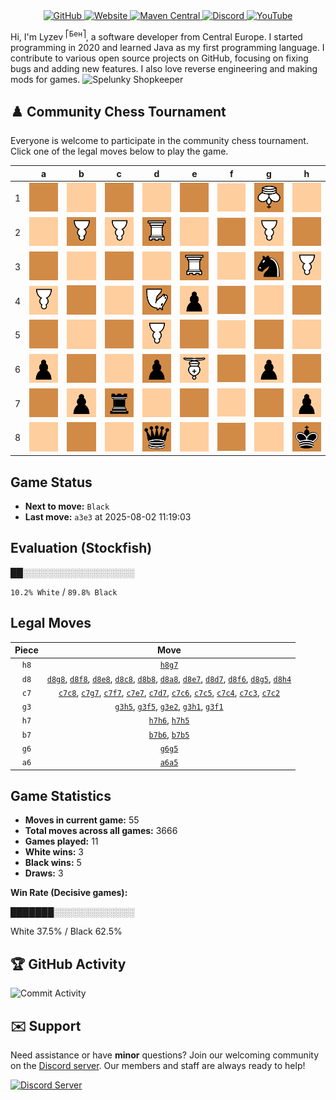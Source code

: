 <div align="center">
    <a href="https://github.com/Lyzev">
        <img src="https://wsrv.nl/?url=https://cdn.jsdelivr.net/npm/@intergrav/devins-badges@3.2.0/assets/cozy-minimal/available/github_vector.svg&w=64&h=64" alt="GitHub">
    </a>
    <a href="https://lyzev.dev">
        <img src="https://wsrv.nl/?url=https://cdn.jsdelivr.net/npm/@intergrav/devins-badges@3.2.0/assets/cozy-minimal/documentation/website_vector.svg&w=64&h=64" alt="Website">
    </a>
    <a href="https://central.sonatype.com/namespace/dev.lyzev.api">
        <img src="https://wsrv.nl/?url=https://cdn.jsdelivr.net/npm/@intergrav/devins-badges@3.2.0/assets/cozy-minimal/available/maven-central_vector.svg&w=64&h=64" alt="Maven Central">
    </a>
    <a href="https://lyzev.dev/discord">
        <img src="https://wsrv.nl/?url=https://cdn.jsdelivr.net/npm/@intergrav/devins-badges@3/assets/cozy-minimal/social/discord-plural_vector.svg&w=64&h=64" alt="Discord">
    </a>
    <a href="https://www.youtube.com/@lyzev">
        <img src="https://wsrv.nl/?url=https://cdn.jsdelivr.net/npm/@intergrav/devins-badges@3.2.0/assets/cozy-minimal/social/youtube-singular_vector.svg&w=64&h=64" alt="YouTube">
    </a>
</div>

[//]: # (23, 08 Mon 2021, 20:00:00)

Hi, I'm Lyzev <sup>⎡Бен⎤</sup>, a software developer from Central Europe. I started programming in 2020 and learned Java as my first programming language. I contribute to various open source projects on GitHub, focusing on fixing bugs and adding new features. I also love reverse engineering and making mods for games. ![Spelunky Shopkeeper](https://static.wikia.nocookie.net/spelunky/images/c/cd/Shopkeeper_HD.png/revision/latest/scale-to-height-down/18)

## :chess_pawn: Community Chess Tournament

Everyone is welcome to participate in the community chess tournament.
Click one of the legal moves below to play the game.

|   | a | b | c | d | e | f | g | h |
|---|---|---|---|---|---|---|---|---|
| 1 | ![Square](chess/assets/img/dark/square.svg) | ![Square](chess/assets/img/light/square.svg) | ![Square](chess/assets/img/dark/square.svg) | ![Square](chess/assets/img/light/square.svg) | ![Square](chess/assets/img/dark/square.svg) | [![Square](chess/assets/img/light/square.svg)](https://github.com/Lyzev/Lyzev/issues/new?title=chess%7Cg3f1&body=Click+%27Create%27+to+submit+this+move.) | ![K](chess/assets/img/dark/white/down/king.svg) | [![Square](chess/assets/img/light/square.svg)](https://github.com/Lyzev/Lyzev/issues/new?title=chess%7Cg3h1&body=Click+%27Create%27+to+submit+this+move.) |
| 2 | ![Square](chess/assets/img/light/square.svg) | ![P](chess/assets/img/dark/white/down/pawn.svg) | [![P](chess/assets/img/light/white/down/pawn.svg)](https://github.com/Lyzev/Lyzev/issues/new?title=chess%7Cc7c2&body=Click+%27Create%27+to+submit+this+move.) | ![R](chess/assets/img/dark/white/down/tower.svg) | [![Square](chess/assets/img/light/square.svg)](https://github.com/Lyzev/Lyzev/issues/new?title=chess%7Cg3e2&body=Click+%27Create%27+to+submit+this+move.) | ![Square](chess/assets/img/dark/square.svg) | ![P](chess/assets/img/light/white/down/pawn.svg) | ![Square](chess/assets/img/dark/square.svg) |
| 3 | ![Square](chess/assets/img/dark/square.svg) | ![Square](chess/assets/img/light/square.svg) | [![Square](chess/assets/img/dark/square.svg)](https://github.com/Lyzev/Lyzev/issues/new?title=chess%7Cc7c3&body=Click+%27Create%27+to+submit+this+move.) | ![Square](chess/assets/img/light/square.svg) | ![R](chess/assets/img/dark/white/down/tower.svg) | ![Square](chess/assets/img/light/square.svg) | ![n](chess/assets/img/dark/black/up/horse.svg) | ![P](chess/assets/img/light/white/down/pawn.svg) |
| 4 | ![P](chess/assets/img/light/white/down/pawn.svg) | ![Square](chess/assets/img/dark/square.svg) | [![Square](chess/assets/img/light/square.svg)](https://github.com/Lyzev/Lyzev/issues/new?title=chess%7Cc7c4&body=Click+%27Create%27+to+submit+this+move.) | ![N](chess/assets/img/dark/white/down/horse.svg) | ![p](chess/assets/img/light/black/up/pawn.svg) | ![Square](chess/assets/img/dark/square.svg) | ![Square](chess/assets/img/light/square.svg) | [![Square](chess/assets/img/dark/square.svg)](https://github.com/Lyzev/Lyzev/issues/new?title=chess%7Cd8h4&body=Click+%27Create%27+to+submit+this+move.) |
| 5 | [![Square](chess/assets/img/dark/square.svg)](https://github.com/Lyzev/Lyzev/issues/new?title=chess%7Ca6a5&body=Click+%27Create%27+to+submit+this+move.) | [![Square](chess/assets/img/light/square.svg)](https://github.com/Lyzev/Lyzev/issues/new?title=chess%7Cb7b5&body=Click+%27Create%27+to+submit+this+move.) | [![Square](chess/assets/img/dark/square.svg)](https://github.com/Lyzev/Lyzev/issues/new?title=chess%7Cc7c5&body=Click+%27Create%27+to+submit+this+move.) | ![P](chess/assets/img/light/white/down/pawn.svg) | ![Square](chess/assets/img/dark/square.svg) | [![Square](chess/assets/img/light/square.svg)](https://github.com/Lyzev/Lyzev/issues/new?title=chess%7Cg3f5&body=Click+%27Create%27+to+submit+this+move.) | ![Square](chess/assets/img/dark/square.svg) | ![Square](chess/assets/img/light/square.svg) |
| 6 | ![p](chess/assets/img/light/black/up/pawn.svg) | [![Square](chess/assets/img/dark/square.svg)](https://github.com/Lyzev/Lyzev/issues/new?title=chess%7Cb7b6&body=Click+%27Create%27+to+submit+this+move.) | [![Square](chess/assets/img/light/square.svg)](https://github.com/Lyzev/Lyzev/issues/new?title=chess%7Cc7c6&body=Click+%27Create%27+to+submit+this+move.) | ![p](chess/assets/img/dark/black/up/pawn.svg) | ![B](chess/assets/img/light/white/down/bishop.svg) | [![Square](chess/assets/img/dark/square.svg)](https://github.com/Lyzev/Lyzev/issues/new?title=chess%7Cd8f6&body=Click+%27Create%27+to+submit+this+move.) | ![p](chess/assets/img/light/black/up/pawn.svg) | [![Square](chess/assets/img/dark/square.svg)](https://github.com/Lyzev/Lyzev/issues/new?title=chess%7Ch7h6&body=Click+%27Create%27+to+submit+this+move.) |
| 7 | ![Square](chess/assets/img/dark/square.svg) | ![p](chess/assets/img/light/black/up/pawn.svg) | ![r](chess/assets/img/dark/black/up/tower.svg) | ![Square](chess/assets/img/light/square.svg) | ![Square](chess/assets/img/dark/square.svg) | [![Square](chess/assets/img/light/square.svg)](https://github.com/Lyzev/Lyzev/issues/new?title=chess%7Cc7f7&body=Click+%27Create%27+to+submit+this+move.) | ![Square](chess/assets/img/dark/square.svg) | ![p](chess/assets/img/light/black/up/pawn.svg) |
| 8 | [![Square](chess/assets/img/light/square.svg)](https://github.com/Lyzev/Lyzev/issues/new?title=chess%7Cd8a8&body=Click+%27Create%27+to+submit+this+move.) | [![Square](chess/assets/img/dark/square.svg)](https://github.com/Lyzev/Lyzev/issues/new?title=chess%7Cd8b8&body=Click+%27Create%27+to+submit+this+move.) | ![Square](chess/assets/img/light/square.svg) | ![q](chess/assets/img/dark/black/up/queen.svg) | [![Square](chess/assets/img/light/square.svg)](https://github.com/Lyzev/Lyzev/issues/new?title=chess%7Cd8e8&body=Click+%27Create%27+to+submit+this+move.) | [![Square](chess/assets/img/dark/square.svg)](https://github.com/Lyzev/Lyzev/issues/new?title=chess%7Cd8f8&body=Click+%27Create%27+to+submit+this+move.) | [![Square](chess/assets/img/light/square.svg)](https://github.com/Lyzev/Lyzev/issues/new?title=chess%7Cd8g8&body=Click+%27Create%27+to+submit+this+move.) | ![k](chess/assets/img/dark/black/up/king.svg) |

## Game Status

- **Next to move:** `Black`
- **Last move:** `a3e3` at 2025-08-02 11:19:03

## Evaluation (Stockfish)

██░░░░░░░░░░░░░░░░░░

`10.2% White` / `89.8% Black`

## Legal Moves

| **Piece** | **Move** |
|:---------:|:--------:|
| `h8` | [`h8g7`](https://github.com/Lyzev/Lyzev/issues/new?title=chess%7Ch8g7&body=Click+%27Create%27+to+submit+this+move.) |
| `d8` | [`d8g8`](https://github.com/Lyzev/Lyzev/issues/new?title=chess%7Cd8g8&body=Click+%27Create%27+to+submit+this+move.), [`d8f8`](https://github.com/Lyzev/Lyzev/issues/new?title=chess%7Cd8f8&body=Click+%27Create%27+to+submit+this+move.), [`d8e8`](https://github.com/Lyzev/Lyzev/issues/new?title=chess%7Cd8e8&body=Click+%27Create%27+to+submit+this+move.), [`d8c8`](https://github.com/Lyzev/Lyzev/issues/new?title=chess%7Cd8c8&body=Click+%27Create%27+to+submit+this+move.), [`d8b8`](https://github.com/Lyzev/Lyzev/issues/new?title=chess%7Cd8b8&body=Click+%27Create%27+to+submit+this+move.), [`d8a8`](https://github.com/Lyzev/Lyzev/issues/new?title=chess%7Cd8a8&body=Click+%27Create%27+to+submit+this+move.), [`d8e7`](https://github.com/Lyzev/Lyzev/issues/new?title=chess%7Cd8e7&body=Click+%27Create%27+to+submit+this+move.), [`d8d7`](https://github.com/Lyzev/Lyzev/issues/new?title=chess%7Cd8d7&body=Click+%27Create%27+to+submit+this+move.), [`d8f6`](https://github.com/Lyzev/Lyzev/issues/new?title=chess%7Cd8f6&body=Click+%27Create%27+to+submit+this+move.), [`d8g5`](https://github.com/Lyzev/Lyzev/issues/new?title=chess%7Cd8g5&body=Click+%27Create%27+to+submit+this+move.), [`d8h4`](https://github.com/Lyzev/Lyzev/issues/new?title=chess%7Cd8h4&body=Click+%27Create%27+to+submit+this+move.) |
| `c7` | [`c7c8`](https://github.com/Lyzev/Lyzev/issues/new?title=chess%7Cc7c8&body=Click+%27Create%27+to+submit+this+move.), [`c7g7`](https://github.com/Lyzev/Lyzev/issues/new?title=chess%7Cc7g7&body=Click+%27Create%27+to+submit+this+move.), [`c7f7`](https://github.com/Lyzev/Lyzev/issues/new?title=chess%7Cc7f7&body=Click+%27Create%27+to+submit+this+move.), [`c7e7`](https://github.com/Lyzev/Lyzev/issues/new?title=chess%7Cc7e7&body=Click+%27Create%27+to+submit+this+move.), [`c7d7`](https://github.com/Lyzev/Lyzev/issues/new?title=chess%7Cc7d7&body=Click+%27Create%27+to+submit+this+move.), [`c7c6`](https://github.com/Lyzev/Lyzev/issues/new?title=chess%7Cc7c6&body=Click+%27Create%27+to+submit+this+move.), [`c7c5`](https://github.com/Lyzev/Lyzev/issues/new?title=chess%7Cc7c5&body=Click+%27Create%27+to+submit+this+move.), [`c7c4`](https://github.com/Lyzev/Lyzev/issues/new?title=chess%7Cc7c4&body=Click+%27Create%27+to+submit+this+move.), [`c7c3`](https://github.com/Lyzev/Lyzev/issues/new?title=chess%7Cc7c3&body=Click+%27Create%27+to+submit+this+move.), [`c7c2`](https://github.com/Lyzev/Lyzev/issues/new?title=chess%7Cc7c2&body=Click+%27Create%27+to+submit+this+move.) |
| `g3` | [`g3h5`](https://github.com/Lyzev/Lyzev/issues/new?title=chess%7Cg3h5&body=Click+%27Create%27+to+submit+this+move.), [`g3f5`](https://github.com/Lyzev/Lyzev/issues/new?title=chess%7Cg3f5&body=Click+%27Create%27+to+submit+this+move.), [`g3e2`](https://github.com/Lyzev/Lyzev/issues/new?title=chess%7Cg3e2&body=Click+%27Create%27+to+submit+this+move.), [`g3h1`](https://github.com/Lyzev/Lyzev/issues/new?title=chess%7Cg3h1&body=Click+%27Create%27+to+submit+this+move.), [`g3f1`](https://github.com/Lyzev/Lyzev/issues/new?title=chess%7Cg3f1&body=Click+%27Create%27+to+submit+this+move.) |
| `h7` | [`h7h6`](https://github.com/Lyzev/Lyzev/issues/new?title=chess%7Ch7h6&body=Click+%27Create%27+to+submit+this+move.), [`h7h5`](https://github.com/Lyzev/Lyzev/issues/new?title=chess%7Ch7h5&body=Click+%27Create%27+to+submit+this+move.) |
| `b7` | [`b7b6`](https://github.com/Lyzev/Lyzev/issues/new?title=chess%7Cb7b6&body=Click+%27Create%27+to+submit+this+move.), [`b7b5`](https://github.com/Lyzev/Lyzev/issues/new?title=chess%7Cb7b5&body=Click+%27Create%27+to+submit+this+move.) |
| `g6` | [`g6g5`](https://github.com/Lyzev/Lyzev/issues/new?title=chess%7Cg6g5&body=Click+%27Create%27+to+submit+this+move.) |
| `a6` | [`a6a5`](https://github.com/Lyzev/Lyzev/issues/new?title=chess%7Ca6a5&body=Click+%27Create%27+to+submit+this+move.) |

## Game Statistics

- **Moves in current game:** 55
- **Total moves across all games:** 3666
- **Games played:** 11
- **White wins:** 3
- **Black wins:** 5
- **Draws:** 3

**Win Rate (Decisive games):**

███████░░░░░░░░░░░░░

White 37.5% / Black 62.5%


## :trophy: GitHub Activity

![Commit Activity](https://lyzev.dev/assets/img/Lyzev.svg)

## :envelope: Support

Need assistance or have **minor** questions? Join our welcoming community on
the [Discord server](https://lyzev.dev/discord). Our members and staff are always ready to help!

[![Discord Server](https://cdn.jsdelivr.net/npm/@intergrav/devins-badges@3/assets/cozy/social/discord-plural_vector.svg)](https://lyzev.dev/discord)
